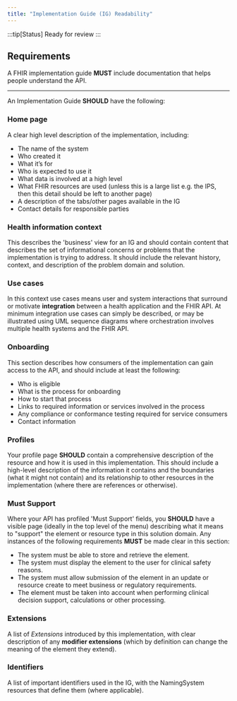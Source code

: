 ```yaml
---
title: "Implementation Guide (IG) Readability"
---
```


:::tip[Status]
Ready for review
:::

## Requirements

A FHIR implementation guide **MUST** include documentation that helps people understand the API.

---

An Implementation Guide **SHOULD** have the following:

### Home page

A clear high level description of the implementation, including:

- The name of the system
- Who created it
- What it’s for
- Who is expected to use it
- What data is involved at a high level
- What FHIR resources are used (unless this is a large list e.g. the IPS, then this detail should be left to another page)
- A description of the tabs/other pages available in the IG
- Contact details for responsible parties

### Health information context

This describes the 'business' view for an IG and should contain content that describes the set of informational concerns or problems that the implementation is trying to address. It should include the relevant history, context, and description of the problem domain and solution.

### Use cases

In this context use cases means user and system interactions that surround or motivate **integration** between a health application and the FHIR API.  At minimum integration use cases can simply be described, or may be illustrated using UML sequence diagrams where orchestration involves multiple health systems and the FHIR API.

### Onboarding

This section describes how consumers of the implementation can gain access to the API, and should include at least the following:

- Who is eligible
- What is the process for onboarding
- How to start that process
- Links to required information or services involved in the process
- Any compliance or conformance testing required for service consumers
- Contact information

### Profiles

Your profile page **SHOULD**  contain a comprehensive description of the resource and how it is used in this implementation. This should include a high-level description of the information it contains and the boundaries (what it might not contain) and its relationship to other resources in the implementation (where there are references or otherwise).

### Must Support

Where your API has profiled 'Must Support' fields, you **SHOULD**  have a visible page (ideally in the top level of the menu) describing what it means to "support" the element or resource type in this solution domain.  Any instances of the following requirements **MUST** be made clear in this section:

- The system must be able to store and retrieve the element.
- The system must display the element to the user for clinical safety reasons.
- The system must allow submission of the element in an update or resource create to meet business or regulatory requirements.
- The element must be taken into account when performing clinical decision support, calculations or other processing.

### Extensions

A list of *Extensions* introduced by this implementation, with clear description of any **modifier extensions** (which by definition can change the meaning of the element they extend).

### Identifiers

A list of important identifiers used in the IG, with the NamingSystem resources that define them (where applicable).
